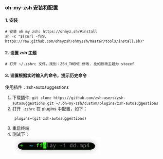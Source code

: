 ### oh-my-zsh 安装和配置

#### 1. 安装

```shell
# 安装 oh my zsh: https://ohmyz.sh/#install
sh -c "$(curl -fsSL https://raw.github.com/ohmyzsh/ohmyzsh/master/tools/install.sh)"
```

#### 2. 设置 zsh 主题

```shell
# 打开 ~/.zshrc 文件，找到：ZSH_THEME 修改. 比如修改主题为 steeef
```

#### 3. 设置根据实时输入的命令，提示历史命令

使用插件：zsh-autosuggestions

1. 下载插件: `git clone https://github.com/zsh-users/zsh-autosuggestions.git ~/.oh-my-zsh/custom/plugins/zsh-autosuggestions`
2. 打开 `.zshrc` 在 plugins 中配置，如下：
   ```shell
    plugins=(git zsh-autosuggestions)
   ```
3. 重启终端
4. 测试下：   
![](./imgs/img_0.png)   


